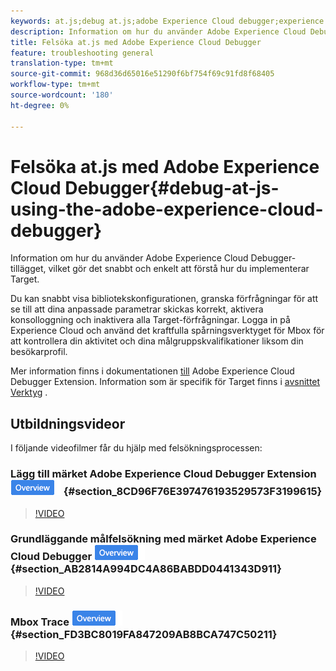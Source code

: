 ```yaml
---
keywords: at.js;debug at.js;adobe Experience Cloud debugger;experience cloud debugger;mbox trace;mbox highlight;debug;debugging
description: Information om hur du använder Adobe Experience Cloud Debugger-tillägget, vilket gör det snabbt och enkelt att förstå hur du implementerar Target.
title: Felsöka at.js med Adobe Experience Cloud Debugger
feature: troubleshooting general
translation-type: tm+mt
source-git-commit: 968d36d65016e51290f6bf754f69c91fd8f68405
workflow-type: tm+mt
source-wordcount: '180'
ht-degree: 0%

---
```



# Felsöka at.js med Adobe Experience Cloud Debugger{#debug-at-js-using-the-adobe-experience-cloud-debugger}

Information om hur du använder Adobe Experience Cloud Debugger-tillägget, vilket gör det snabbt och enkelt att förstå hur du implementerar Target.

Du kan snabbt visa bibliotekskonfigurationen, granska förfrågningar för att se till att dina anpassade parametrar skickas korrekt, aktivera konsolloggning och inaktivera alla Target-förfrågningar. Logga in på Experience Cloud och använd det kraftfulla spårningsverktyget för Mbox för att kontrollera din aktivitet och dina målgruppskvalifikationer liksom din besökarprofil.

Mer information finns i dokumentationen [till](https://experienceleague.adobe.com/docs/debugger/using/experience-cloud-debugger.html) Adobe Experience Cloud Debugger Extension. Information som är specifik för Target finns i [avsnittet Verktyg](https://experienceleague.adobe.com/docs/debugger/using/tools.html) .

## Utbildningsvideor

I följande videofilmer får du hjälp med felsökningsprocessen:

### Lägg till märket Adobe Experience Cloud Debugger Extension ![Overview](/help/assets/overview.png) {#section_8CD96F76E397476193529573F3199615}

>[!VIDEO](https://video.tv.adobe.com/v/23114/)

### Grundläggande målfelsökning med märket Adobe Experience Cloud Debugger ![Overview](/help/assets/overview.png) {#section_AB2814A994DC4A86BABDD0441343D911}

>[!VIDEO](https://video.tv.adobe.com/v/23115/)

### Mbox Trace ![Overview-märke](/help/assets/overview.png) {#section_FD3BC8019FA847209AB8BCA747C50211}

>[!VIDEO](https://video.tv.adobe.com/v/23113/)
